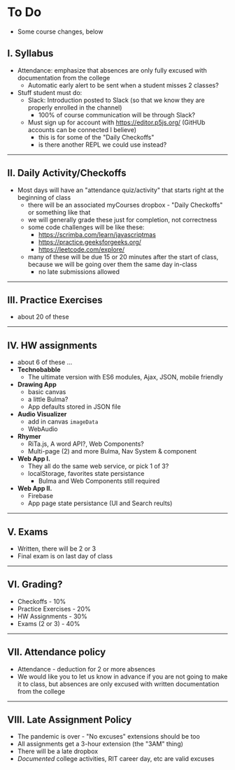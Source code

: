 # To Do

- Some course changes, below

## I. Syllabus

- Attendance: emphasize that absences are only fully excused with documentation from the college
  - Automatic early alert to be sent when a student misses 2 classes?
- Stuff student must do:
  - Slack: Introduction posted to Slack (so that we know they are properly enrolled in the channel)
    - 100% of course communication will be through Slack?
  - Must sign up for account with https://editor.p5js.org/ (GitHUb accounts can be connected I believe)
    - this is for some of the "Daily Checkoffs"
    - is there another REPL we could use instead?

<hr>


## II. Daily Activity/Checkoffs

- Most days will have an "attendance quiz/activity" that starts right at the beginning of class
  - there will be an associated myCourses dropbox - "Daily Checkoffs" or something like that
  - we will generally grade these just for completion, not correctness
  - some code challenges will be like these: 
    - https://scrimba.com/learn/javascriptmas
    - https://practice.geeksforgeeks.org/
    - https://leetcode.com/explore/
  - many of these will be due 15 or 20 minutes after the start of class, because we will be going over them the same day in-class
    - no late submissions allowed
 
<hr>

## III. Practice Exercises
- about 20 of these
 
<hr>

## IV. HW assignments
- about 6 of these ...
- **Technobabble** 
  - The ultimate version with ES6 modules, Ajax, JSON, mobile friendly
- **Drawing App**
  - basic canvas
  - a little Bulma?
  - App defaults stored in JSON file
- **Audio Visualizer**
  - add in canvas `imageData`
  - WebAudio
- **Rhymer**
  - RiTa.js, A word API?, Web Components?
  - Multi-page (2) and more Bulma, Nav System & component
- **Web App I.**
  - They all do the same web service, or pick 1 of 3?
  - localStorage, favorites state persistance
    - Bulma and Web Components still required
- **Web App II.**
  - Firebase
  - App page state persistance (UI and Search reults)

<hr>

## V. Exams
- Written, there will be 2 or 3
- Final exam is on last day of class

<hr>

## VI. Grading?

- Checkoffs - 10%
- Practice Exercises - 20%
- HW Assignments - 30%
- Exams (2 or 3) - 40%

<hr>

## VII. Attendance policy
- Attendance - deduction for 2 or more absences
- We would like you to let us know in advance if you are not going to make it to class, but absences are only excused with written documentation from the college

<hr>

## VIII. Late Assignment Policy
- The pandemic is over - "No excuses" extensions should be too
- All assignments get a 3-hour extension (the "3AM" thing)
- There will be a late dropbox
- *Documented* college activities, RIT career day, etc are valid excuses
